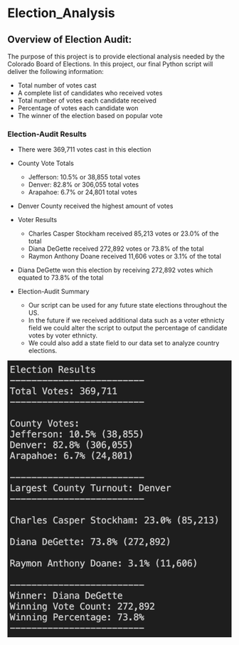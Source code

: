 # Election_Analysis

## Overview of Election Audit: 
The purpose of this project is to provide electional analysis needed by the Colorado Board of Elections.
In this project, our final Python script will deliver the following information: 

* Total number of votes cast
* A complete list of candidates who received votes
* Total number of votes each candidate received
* Percentage of votes each candidate won
* The winner of the election based on popular vote

### Election-Audit Results

* There were 369,711 votes cast in this election

* County Vote Totals
   * Jefferson: 10.5% or 38,855 total votes
   * Denver: 82.8% or 306,055 total votes
   * Arapahoe: 6.7% or 24,801 total votes

* Denver County received the highest amount of votes

* Voter Results
	* Charles Casper Stockham received 85,213 votes or 23.0% of the total
	* Diana DeGette received 272,892 votes or 73.8% of the total
	* Raymon Anthony Doane received 11,606 votes or 3.1% of the total

* Diana DeGette won this election by receiving 272,892 votes which equated to 73.8% of the total

* Election-Audit Summary
  * Our script can be used for any future state elections throughout the US.
  * In the future if we received additional data such as a voter ethnicty field we could alter the script to output the percentage of candidate votes by voter ethnicty.  
  * We could also add a state field to our data set to analyze country elections.

![Election Analysis Results](/Resources/Election_Results.png)
